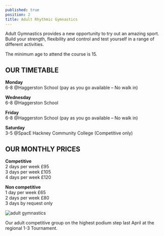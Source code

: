 ```yaml
---
published: true
position: 2
title: Adult Rhythmic Gymnastics
---
```

Adult Gymnastics provides a new opportunity to try out an amazing sport. Build your strength, flexibility and control and test yourself in a range of different activities.

The minimum age to attend the course is 15.

## OUR TIMETABLE

**Monday**\
6-8 @Haggerston School (pay as you go available – No walk in)

**Wednesday**\
6-8 @Haggerston School

**Friday**\
6-8 @Haggerston School (pay as you go available – No walk in)

**Saturday**\
3-5 @SpacE Hackney Community College (Competitive only)

## OUR MONTHLY PRICES

**Competitive**\
2 days per week £95\
3 days per week £105\
4 days per week £120



**Non competitive**\
1 day per week £65\
2 days per week £80\
3 days by request only

![adult gymnastics](/assets/adult-gymnastics.jpeg)

Our adult competitive group on the highest podium step last April at the regional 1-3 Tournament.
